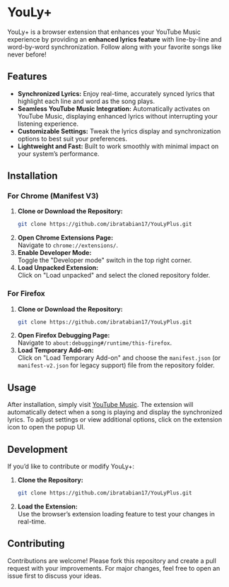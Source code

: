 # YouLy+

YouLy+ is a browser extension that enhances your YouTube Music experience by providing an **enhanced lyrics feature** with line-by-line and word-by-word synchronization. Follow along with your favorite songs like never before!

## Features

- **Synchronized Lyrics:** Enjoy real-time, accurately synced lyrics that highlight each line and word as the song plays.
- **Seamless YouTube Music Integration:** Automatically activates on YouTube Music, displaying enhanced lyrics without interrupting your listening experience.
- **Customizable Settings:** Tweak the lyrics display and synchronization options to best suit your preferences.
- **Lightweight and Fast:** Built to work smoothly with minimal impact on your system’s performance.

## Installation

### For Chrome (Manifest V3)

1. **Clone or Download the Repository:**  
   ```bash
   git clone https://github.com/ibratabian17/YouLyPlus.git
   ```
2. **Open Chrome Extensions Page:**  
   Navigate to `chrome://extensions/`.
3. **Enable Developer Mode:**  
   Toggle the "Developer mode" switch in the top right corner.
4. **Load Unpacked Extension:**  
   Click on "Load unpacked" and select the cloned repository folder.

### For Firefox

1. **Clone or Download the Repository:**  
   ```bash
   git clone https://github.com/ibratabian17/YouLyPlus.git
   ```
2. **Open Firefox Debugging Page:**  
   Navigate to `about:debugging#/runtime/this-firefox`.
3. **Load Temporary Add-on:**  
   Click on "Load Temporary Add-on" and choose the `manifest.json` (or `manifest-v2.json` for legacy support) file from the repository folder.

## Usage

After installation, simply visit [YouTube Music](https://music.youtube.com/). The extension will automatically detect when a song is playing and display the synchronized lyrics. To adjust settings or view additional options, click on the extension icon to open the popup UI.

## Development

If you’d like to contribute or modify YouLy+:

1. **Clone the Repository:**  
   ```bash
   git clone https://github.com/ibratabian17/YouLyPlus.git
   ```
2. **Load the Extension:**  
   Use the browser’s extension loading feature to test your changes in real-time.

## Contributing

Contributions are welcome! Please fork this repository and create a pull request with your improvements. For major changes, feel free to open an issue first to discuss your ideas.

